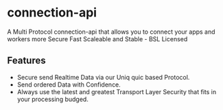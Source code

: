 # connection-api
A Multi Protocol connection-api that allows you to connect your apps and workers more Secure Fast Scaleable and Stable - BSL Licensed


## Features
- Secure send Realtime Data via our Uniq quic based Protocol.
- Send ordered Data with Confidence.
- Always use the latest and greatest Transport Layer Security that fits in your processing budged.
